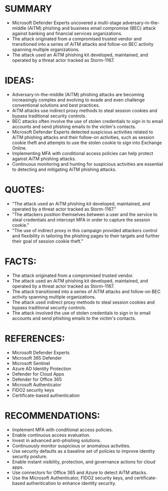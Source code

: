 # SUMMARY

* Microsoft Defender Experts uncovered a multi-stage adversary-in-the-middle (AiTM) phishing and business email compromise (BEC) attack against banking and financial services organizations.
* The attack originated from a compromised trusted vendor and transitioned into a series of AiTM attacks and follow-on BEC activity spanning multiple organizations.
* The attack used an AiTM phishing kit developed, maintained, and operated by a threat actor tracked as Storm-1167.

# IDEAS:

* Adversary-in-the-middle (AiTM) phishing attacks are becoming increasingly complex and evolving to evade and even challenge conventional solutions and best practices.
* AiTM attacks use indirect proxy methods to steal session cookies and bypass traditional security controls.
* BEC attacks often involve the use of stolen credentials to sign in to email accounts and send phishing emails to the victim's contacts.
* Microsoft Defender Experts detected suspicious activities related to AiTM phishing attacks and their follow-on activities, such as session cookie theft and attempts to use the stolen cookie to sign into Exchange Online.
* Implementing MFA with conditional access policies can help protect against AiTM phishing attacks.
* Continuous monitoring and hunting for suspicious activities are essential to detecting and mitigating AiTM phishing attacks.

# QUOTES:

* "The attack used an AiTM phishing kit developed, maintained, and operated by a threat actor tracked as Storm-1167."
* "The attackers position themselves between a user and the service to steal credentials and intercept MFA in order to capture the session cookie."
* "The use of indirect proxy in this campaign provided attackers control and flexibility in tailoring the phishing pages to their targets and further their goal of session cookie theft."

# FACTS:

* The attack originated from a compromised trusted vendor.
* The attack used an AiTM phishing kit developed, maintained, and operated by a threat actor tracked as Storm-1167.
* The attack transitioned into a series of AiTM attacks and follow-on BEC activity spanning multiple organizations.
* The attack used indirect proxy methods to steal session cookies and bypass traditional security controls.
* The attack involved the use of stolen credentials to sign in to email accounts and send phishing emails to the victim's contacts.

# REFERENCES:

* Microsoft Defender Experts
* Microsoft 365 Defender
* Microsoft Sentinel
* Azure AD Identity Protection
* Defender for Cloud Apps
* Defender for Office 365
* Microsoft Authenticator
* FIDO2 security keys
* Certificate-based authentication

# RECOMMENDATIONS:

* Implement MFA with conditional access policies.
* Enable continuous access evaluation.
* Invest in advanced anti-phishing solutions.
* Continuously monitor suspicious or anomalous activities.
* Use security defaults as a baseline set of policies to improve identity security posture.
* Enable instant visibility, protection, and governance actions for cloud apps.
* Use connectors for Office 365 and Azure to detect AiTM attacks.
* Use the Microsoft Authenticator, FIDO2 security keys, and certificate-based authentication to enhance identity security.

